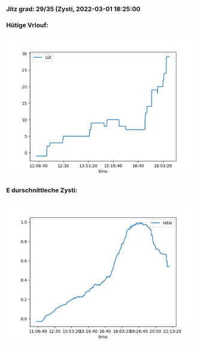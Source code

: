 ### Jitz grad: 29/35 (Zysti, 2022-03-01 18:25:00

### Hütige Vrlouf:
![Graph](Today.png)

### E durschnittleche Zysti:
![Graph](Zysti.png)